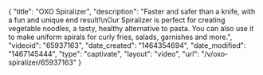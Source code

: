 {
    "title": "OXO Spiralizer",
    "description": "Faster and safer than a knife, with a fun and unique end result!\nOur Spiralizer is perfect for creating vegetable noodles, a tasty, healthy alternative to pasta. You can also use it to make uniform spirals for curly fries, salads, garnishes and more.",
    "videoid": "65937163",
    "date_created": "1464354694",
    "date_modified": "1467145444",
    "type": "captivate",
    "layout": "video",
    "url": "\/v\/oxo-spiralizer\/65937163"
}